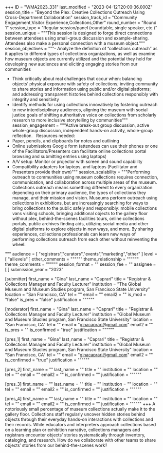 +++
ID = "WMA2023_331"
last_modified = "2023-04-12T20:00:36.000Z"
session_title = "Beyond the Plex: Creative Collections Outreach Using Cross-Department Collaboration"
session_track_id = "Community Engagement,Visitor Experience,Collections,Other"
round_number = "Round 1"
session_type = "Regular session/panel (roundtable, single speaker, etc.)"
session_unique = """This session is designed to forge direct connections between attendees using small-group discussion and example-sharing. Attendees also make a personal connection with a museum object."""
session_objectives = """- Analyze the definition of “collections outreach” as it applies to different types of collections organizations, as well as examine how museum objects are currently utilized and the potential they hold for developing new audiences and eliciting engaging stories from our communities
- Think critically about real challenges that occur when: balancing objects’ physical exposure with safety of collections; inviting community to share stories and information using public and/or digital platforms; and addressing transparent histories behind collections responsibly with integrity and sensitivity 
- Identify methods for using collections innovatively by fostering outreach to new interdisciplinary audiences, aligning the museum with social justice goals of shifting authoritative voice on collections from scholarly research to more inclusive storytelling by communities"""
session_engagement = """Active break-out group discussion, active whole-group discussion, independent hands-on activity, whole-group reflection. 
 
Resources needed: 
- Paper, pencils, and clipboards for notes and outlining
- Online submissions Google form (attendees can use their phones or one of the Facilitators/Presenters can facilitate online collections portal browsing and submitting entries using laptops)
- A/V setup: Monitor or projector with screen and sound capability
- Compatibility adapters for laptops, and laptops (Facilitator and Presenters provide their own)"""
session_scalability = """Performing outreach to communities using museum collections requires connection, communication, and collaboration across multiple areas of the museum. Collections outreach means something different to every organization depending on their primary audience, the types of collections they manage, and their mission and vision. Museums perform outreach using collections in exhibitions, but are increasingly searching for ways to bring collections to the public safely and responsibly: mobile collections vans visiting schools, bringing additional objects to the gallery floor without plex, behind-the-scenes facilities tours, online collections portals, public archives finding aids, utilizing social media and other digital platforms to explore objects in new ways, and more. By sharing experiences, collections professionals can learn new ways of performing collections outreach from each other without reinventing the wheel.
  
"""
audience = [ "registrars","curators","events","marketing","other" ]
level = [ "alllevels" ]
other_comments = """"""
theme_relationship = """"""
theme_comments = """"""
session_format = ""
session_fee = ""
assignee = [  ]
submission_year = "2023"

[submitter]
first_name = "Gina"
last_name = "Caprari"
title = "Registrar & Collections Manager and Faculty Lecturer"
institution = "The Global Museum and Museum Studies program, San Francisco State University"
location = "San Francisco, CA"
tel = ""
email = ""
email2 = ""
is_mod = "false"
is_pres = "false"
justification = """"""

[moderator]
first_name = "Gina"
last_name = "Caprari"
title = "Registrar & Collections Manager and Faculty Lecturer"
institution = "Global Museum and Museum Studies program, San Francisco State University"
location = "San Francisco, CA"
tel = ""
email = "ginacaprari@gmail.com"
email2 = ""
is_pres = ""
is_confirmed = "true"
justification = """"""

[pres_1]
first_name = "Gina"
last_name = "Caprari"
title = "Registrar & Collections Manager and Faculty Lecturer"
institution = "Global Museum and Museum Studies program, San Francisco State University"
location = "San Francisco, CA"
tel = ""
email = "ginacaprari@gmail.com"
email2 = ""
is_confirmed = "true"
justification = """"""

[pres_2]
first_name = ""
last_name = ""
title = ""
institution = ""
location = ""
tel = ""
email = ""
email2 = ""
is_confirmed = ""
justification = """"""

[pres_3]
first_name = ""
last_name = ""
title = ""
institution = ""
location = ""
tel = ""
email = ""
email2 = ""
is_confirmed = ""
justification = """"""

[pres_4]
first_name = ""
last_name = ""
title = ""
institution = ""
location = ""
tel = ""
email = ""
email2 = ""
is_confirmed = ""
justification = """"""
+++
A notoriously small percentage of museum collections actually make it to the gallery floor. Collections staff regularly uncover hidden stories behind objects through their everyday hands-on interactions with collections and their records. While educators and interpreters approach collections based on a learning plan or exhibition narrative, collections managers and registrars encounter objects’ stories systematically through inventory, cataloging, and research. How do we collaborate with other teams to share objects’ stories from our behind-the-scenes work?
  
